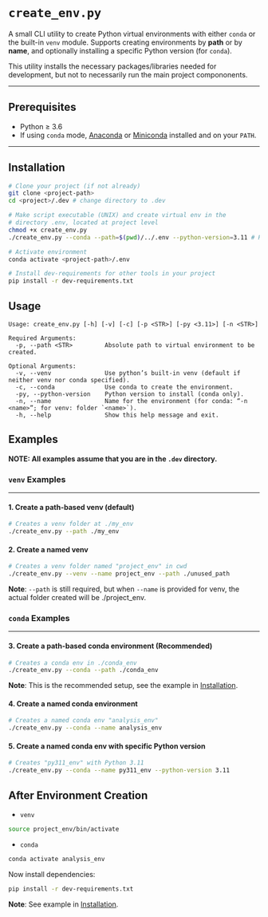 # `create_env.py`

A small CLI utility to create Python virtual environments with either `conda` or the built-in `venv` module. Supports creating environments by **path** or by **name**, and optionally installing a specific Python version (for `conda`).

This utility installs the necessary packages/libraries needed for development, but not to necessarily run the main project compononents.

---

## Prerequisites

- Python ≥ 3.6  
- If using `conda` mode, [Anaconda](https://www.anaconda.com/) or [Miniconda](https://docs.conda.io/en/latest/miniconda.html) installed and on your `PATH`.

---

## Installation

```bash
# Clone your project (if not already)
git clone <project-path>
cd <project>/.dev # change directory to .dev

# Make script executable (UNIX) and create virtual env in the
# directory .env, located at project level
chmod +x create_env.py
./create_env.py --conda --path=$(pwd)/../.env --python-version=3.11 # Recommended

# Activate environment
conda activate <project-path>/.env

# Install dev-requirements for other tools in your project
pip install -r dev-requirements.txt
```

## Usage
```
Usage: create_env.py [-h] [-v] [-c] [-p <STR>] [-py <3.11>] [-n <STR>]

Required Arguments:
  -p, --path <STR>         Absolute path to virtual environment to be created.

Optional Arguments:
  -v, --venv               Use python’s built-in venv (default if neither venv nor conda specified).
  -c, --conda              Use conda to create the environment.
  -py, --python-version    Python version to install (conda only).
  -n, --name               Name for the environment (for conda: “-n <name>”; for venv: folder `<name>`).
  -h, --help               Show this help message and exit.
```

## Examples

**NOTE: All examples assume that you are in the ``.dev`` directory.**

### ``venv`` Examples
-----

#### 1. Create a path-based venv (default)
```bash
# Creates a venv folder at ./my_env
./create_env.py --path ./my_env
```

#### 2. Create a named venv
```bash
# Creates a venv folder named "project_env" in cwd
./create_env.py --venv --name project_env --path ./unused_path
```
**Note**: ``--path`` is still required, but when ``--name`` is provided for venv, the actual folder created will be ./project_env.

### ``conda`` Examples
-----

#### 3. Create a path-based conda environment (Recommended)
```bash
# Creates a conda env in ./conda_env
./create_env.py --conda --path ./conda_env
```
**Note**: This is the recommended setup, see the example in [Installation](#installation).

#### 4. Create a named conda environment
```bash
# Creates a named conda env "analysis_env"
./create_env.py --conda --name analysis_env
```

#### 5. Create a named conda env with specific Python version
```bash
# Creates "py311_env" with Python 3.11
./create_env.py --conda --name py311_env --python-version 3.11
```

## After Environment Creation

- ``venv``

```bash
source project_env/bin/activate
```

- ``conda``
```bash
conda activate analysis_env
```

Now install dependencies:

```bash
pip install -r dev-requirements.txt
```
**Note**: See example in [Installation](#installation).